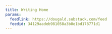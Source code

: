 ```yaml
---
title: Writing Home
params:
  feedlink: https://dougald.substack.com/feed
  feedid: 34129aadeb981058a3b0e1bd178771d1
---
```

